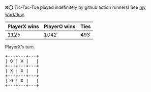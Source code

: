 :x::o: Tic-Tac-Toe played indefinitely by github action runners! See [my workflow](.github/workflows/play.yaml).

|PlayerX wins|PlayerO wins|Ties|
|-|-|-|
|1125|1042|493|

PlayerX's turn.

<pre>
+---+---+---+
| O | X |   |
+---+---+---+
| X | X |   |
+---+---+---+
| O | O |   |
+---+---+---+
</pre>